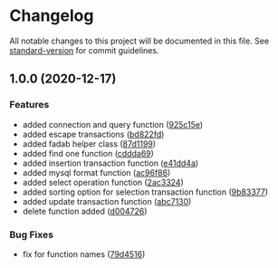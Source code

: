 # Changelog

All notable changes to this project will be documented in this file. See [standard-version](https://github.com/conventional-changelog/standard-version) for commit guidelines.

## 1.0.0 (2020-12-17)


### Features

* added connection and query function ([925c15e](https://github.com/ismetkizgin/fadab-mysql-helper/commit/925c15eab1612c3d1a2a8120d970b78157ee5712))
* added escape transactions ([bd822fd](https://github.com/ismetkizgin/fadab-mysql-helper/commit/bd822fd6c6c7aec2860d6cc042e46b8ff544781d))
* added fadab helper class ([87d1199](https://github.com/ismetkizgin/fadab-mysql-helper/commit/87d11992b50f0337ed1ea8260d773d81ef23e1d6))
* added find one function ([cddda69](https://github.com/ismetkizgin/fadab-mysql-helper/commit/cddda6941ac4a8367b9a604a1b2f8c0788c7ebd8))
* added insertion transaction function ([e41dd4a](https://github.com/ismetkizgin/fadab-mysql-helper/commit/e41dd4aed685a4da54ddfe749f4cd89208f9b7fc))
* added mysql format function ([ac96f86](https://github.com/ismetkizgin/fadab-mysql-helper/commit/ac96f8685db0d0898a02adc3b7e69bdbc83f6f73))
* added select operation function ([2ac3324](https://github.com/ismetkizgin/fadab-mysql-helper/commit/2ac3324414485a842c5130854252973b77ff6e8f))
* added sorting option for selection transaction function ([9b83377](https://github.com/ismetkizgin/fadab-mysql-helper/commit/9b8337747b7047990e0c9a45e1a79fb503c7f86e))
* added update transaction function ([abc7130](https://github.com/ismetkizgin/fadab-mysql-helper/commit/abc71308d1231173d830e45c5ec0faa0ca5b6589))
* delete function added ([d004726](https://github.com/ismetkizgin/fadab-mysql-helper/commit/d00472638dd3e25ee85070bd75e2fec04dfa1b94))


### Bug Fixes

* fix for function names ([79d4516](https://github.com/ismetkizgin/fadab-mysql-helper/commit/79d451613a4265702ef13d17f63b8fcca2302c10))
